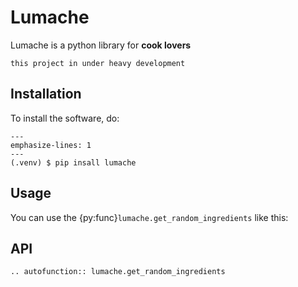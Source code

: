 # Lumache

Lumache is a python library for **cook lovers**

```{warning}
this project in under heavy development
```

## Installation

To install the software, do:

```{code-block}
---
emphasize-lines: 1
---
(.venv) $ pip insall lumache
```

## Usage

You can use the {py:func}`lumache.get_random_ingredients` like this:


## API

```{eval-rst}
.. autofunction:: lumache.get_random_ingredients
```